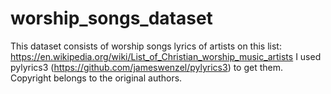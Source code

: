 # worship_songs_dataset
This dataset consists of worship songs lyrics of artists on this list: https://en.wikipedia.org/wiki/List_of_Christian_worship_music_artists
I used pylyrics3 (https://github.com/jameswenzel/pylyrics3) to get them.
Copyright belongs to the original authors.
